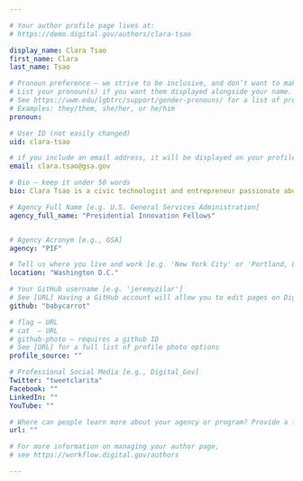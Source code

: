 ```yaml
---

# Your author profile page lives at:
# https://demo.digital.gov/authors/clara-tsao

display_name: Clara Tsao
first_name: Clara
last_name: Tsao

# Pronoun preference — we strive to be inclusive, and don’t want to make assumptions on a person’s first name (be it a gender-neutral name, or is one more common in languages other than English). Learn more http://www.MyPronouns.org
# List your pronoun(s) if you want them displayed alongside your name. Leave it blank and we'll use just your name.
# See https://uwm.edu/lgbtrc/support/gender-pronouns/ for a list of pronouns
# Examples: they/them, she/her, or he/him
pronoun:

# User ID (not easily changed)
uid: clara-tsao

# if you include an email address, it will be displayed on your profile page
email: clara.tsao@gsa.gov

# Bio — keep it under 50 words
bio: Clara Tsao is a civic technologist and entrepreneur passionate about the intersection of national security and technology. Through the Presidential Innovation Fellows program, Clara has worked across various national security roles in US Government, serving as a senior advisor and Chief Technology Officer focused on emerging technology policy, countering terrorist use of the internet, and foreign influence operations online.

# Agency Full Name [e.g. U.S. General Services Administration]
agency_full_name: "Presidential Innovation Fellows"


# Agency Acronym [e.g., GSA]
agency: "PIF"

# Tell us where you live and work [e.g. 'New York City' or 'Portland, OR']
location: "Washington D.C."

# Your GitHub username [e.g. 'jeremyzilar']
# See [URL] Having a GitHub account will allow you to edit pages on DigitalGov. The image used in your GitHub account can also be used to populate your digital.gov profile photo.
github: "babycarrot"

# flag — URL
# cat  — URL
# github-photo — requires a github ID
# See [URL] for a full list of profile photo options
profile_source: ""

# Professional Social Media [e.g., Digital_Gov]
Twitter: "tweetclarita"
Facebook: ""
LinkedIn: ""
YouTube: ""

# Where can people learn more about your agency or program? Provide a full URL [e.g. 'https://www.example.gov/']
url: ""

# For more information on managing your author page,
# see https://workflow.digital.gov/authors

---
```

